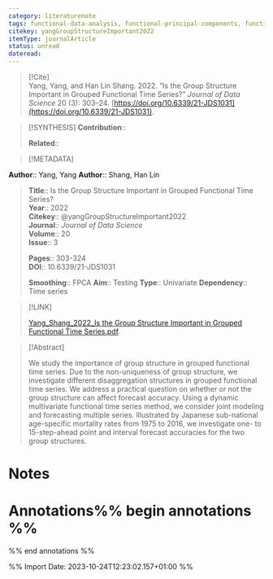 ```yaml
---
category: literaturenote
tags: functional-data-analysis, functional-principal-components, functional-time-series, multivariate-functional-data
citekey: yangGroupStructureImportant2022
itemType: journalArticle
status: unread  
dateread:  
---
```


> [!Cite]  
> Yang, Yang, and Han Lin Shang. 2022. “Is the Group Structure Important in Grouped Functional Time Series?” _Journal of Data Science_ 20 (3): 303–24. [https://doi.org/10.6339/21-JDS1031](https://doi.org/10.6339/21-JDS1031).

> [!SYNTHESIS] 
>**Contribution**::
>
>**Related**:: 
>

> [!METADATA]  
>
**Author**:: Yang, Yang
**Author**:: Shang, Han Lin<br>
> **Title**:: Is the Group Structure Important in Grouped Functional Time Series?    
> **Year**:: 2022     
> **Citekey**:: @yangGroupStructureImportant2022    
>**Journal**:: *Journal of Data Science*    
>**Volume**:: 20    
>**Issue**:: 3     
>    
>    
>     
> **Pages**:: 303-324    
>**DOI**:: 10.6339/21-JDS1031    
>
>**Smoothing**:: FPCA
>**Aim**:: Testing
>**Type**:: Univariate
>**Dependency**:: Time series

> [!LINK] 
>
> [Yang_Shang_2022_Is the Group Structure Important in Grouped Functional Time Series.pdf](file:///Users/steven/Library/CloudStorage/GoogleDrive-steven.golovkine@ul.ie/My%20Drive/bibliography/Journal%20of%20Data%20Science/2022/Yang_Shang_2022_Is%20the%20Group%20Structure%20Important%20in%20Grouped%20Functional%20Time%20Series.pdf).

>[!Abstract]
>
>We study the importance of group structure in grouped functional time series. Due to the non-uniqueness of group structure, we investigate different disaggregation structures in grouped functional time series. We address a practical question on whether or not the group structure can affect forecast accuracy. Using a dynamic multivariate functional time series method, we consider joint modeling and forecasting multiple series. Illustrated by Japanese sub-national age-specific mortality rates from 1975 to 2016, we investigate one- to 15-step-ahead point and interval forecast accuracies for the two group structures.
>>


# Notes<br>
# Annotations%% begin annotations %%  
 
  
%% end annotations %%

%% Import Date: 2023-10-24T12:23:02.157+01:00 %%
